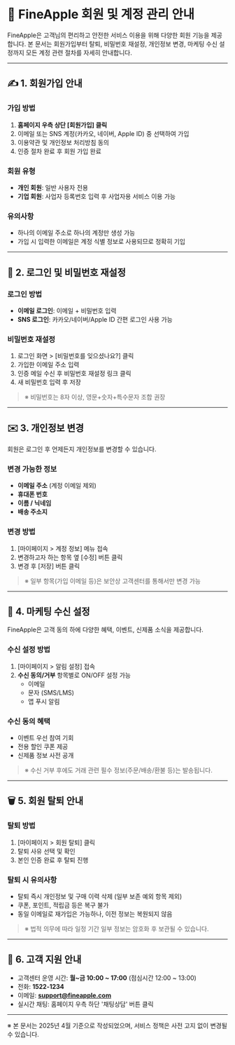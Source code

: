 # 👤 FineApple 회원 및 계정 관리 안내

FineApple은 고객님의 편리하고 안전한 서비스 이용을 위해 다양한 회원 기능을 제공합니다. 본 문서는 회원가입부터 탈퇴, 비밀번호 재설정, 개인정보 변경, 마케팅 수신 설정까지 모든 계정 관련 절차를 자세히 안내합니다.

---

## ✍️ 1. 회원가입 안내

### 가입 방법
1. **홈페이지 우측 상단 [회원가입] 클릭**
2. 이메일 또는 SNS 계정(카카오, 네이버, Apple ID) 중 선택하여 가입
3. 이용약관 및 개인정보 처리방침 동의
4. 인증 절차 완료 후 회원 가입 완료

### 회원 유형
- **개인 회원**: 일반 사용자 전용
- **기업 회원**: 사업자 등록번호 입력 후 사업자용 서비스 이용 가능

### 유의사항
- 하나의 이메일 주소로 하나의 계정만 생성 가능
- 가입 시 입력한 이메일은 계정 식별 정보로 사용되므로 정확히 기입

---

## 🔐 2. 로그인 및 비밀번호 재설정

### 로그인 방법
- **이메일 로그인**: 이메일 + 비밀번호 입력
- **SNS 로그인**: 카카오/네이버/Apple ID 간편 로그인 사용 가능

### 비밀번호 재설정
1. 로그인 화면 > [비밀번호를 잊으셨나요?] 클릭
2. 가입한 이메일 주소 입력
3. 인증 메일 수신 후 비밀번호 재설정 링크 클릭
4. 새 비밀번호 입력 후 저장

> ※ 비밀번호는 8자 이상, 영문+숫자+특수문자 조합 권장

---

## ✉️ 3. 개인정보 변경

회원은 로그인 후 언제든지 개인정보를 변경할 수 있습니다.

### 변경 가능한 정보
- **이메일 주소** (계정 이메일 제외)
- **휴대폰 번호**
- **이름 / 닉네임**
- **배송 주소지**

### 변경 방법
1. [마이페이지 > 계정 정보] 메뉴 접속
2. 변경하고자 하는 항목 옆 [수정] 버튼 클릭
3. 변경 후 [저장] 버튼 클릭

> ※ 일부 항목(가입 이메일 등)은 보안상 고객센터를 통해서만 변경 가능

---

## 📢 4. 마케팅 수신 설정

FineApple은 고객 동의 하에 다양한 혜택, 이벤트, 신제품 소식을 제공합니다.

### 수신 설정 방법
1. [마이페이지 > 알림 설정] 접속
2. **수신 동의/거부** 항목별로 ON/OFF 설정 가능
   - 이메일
   - 문자 (SMS/LMS)
   - 앱 푸시 알림

### 수신 동의 혜택
- 이벤트 우선 참여 기회
- 전용 할인 쿠폰 제공
- 신제품 정보 사전 공개

> ※ 수신 거부 후에도 거래 관련 필수 정보(주문/배송/환불 등)는 발송됩니다.

---

## 🗑️ 5. 회원 탈퇴 안내

### 탈퇴 방법
1. [마이페이지 > 회원 탈퇴] 클릭
2. 탈퇴 사유 선택 및 확인
3. 본인 인증 완료 후 탈퇴 진행

### 탈퇴 시 유의사항
- 탈퇴 즉시 개인정보 및 구매 이력 삭제 (일부 보존 예외 항목 제외)
- 쿠폰, 포인트, 적립금 등은 복구 불가
- 동일 이메일로 재가입은 가능하나, 이전 정보는 복원되지 않음

> ※ 법적 의무에 따라 일정 기간 일부 정보는 암호화 후 보관될 수 있습니다.

---

## 🛟 6. 고객 지원 안내

- 고객센터 운영 시간: **월~금 10:00 ~ 17:00** (점심시간 12:00 ~ 13:00)
- 전화: **1522-1234**
- 이메일: **support@fineapple.com**
- 실시간 채팅: 홈페이지 우측 하단 '채팅상담' 버튼 클릭

---

※ 본 문서는 2025년 4월 기준으로 작성되었으며, 서비스 정책은 사전 고지 없이 변경될 수 있습니다.
